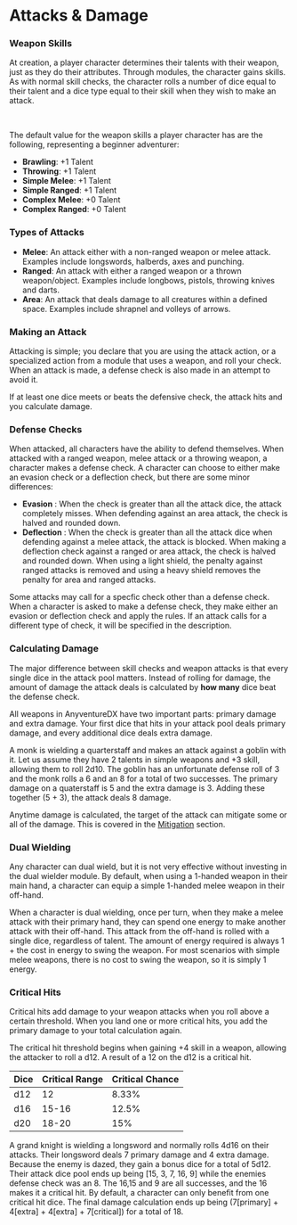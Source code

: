 # Attacks & Damage


<div class="triangle-line"></div>


### Weapon Skills
At creation, a player character determines their talents with their weapon, just as they do their attributes. Through modules, the character gains skills.
As with normal skill checks, the character rolls a number of dice equal to their talent and a dice type equal to their skill when they wish to make an attack.

<br>

The default value for the weapon skills a player character has are the following, representing a beginner adventurer:

- **Brawling**: +1 Talent
- **Throwing**: +1 Talent 
- **Simple Melee**: +1 Talent
- **Simple Ranged**: +1 Talent
- **Complex Melee**: +0 Talent 
- **Complex Ranged**: +0 Talent


### Types of Attacks

- **Melee**: An attack either with a non-ranged weapon or melee attack. Examples include longswords, halberds, axes and punching.
- **Ranged**: An attack with either a ranged weapon or a thrown weapon/object. Examples include longbows, pistols, throwing knives and darts.
- **Area**: An attack that deals damage to all creatures within a defined space. Examples include shrapnel and volleys of arrows.

### Making an Attack

Attacking is simple; you declare that you are using the attack action, or a specialized action from a module that uses a weapon, and roll your check.
When an attack is made, a defense check is also made in an attempt to avoid it.

If at least one dice meets or beats the defensive check, the attack hits and you calculate damage.

### Defense Checks
When attacked, all characters have the ability to defend themselves. When attacked with a ranged weapon, melee attack or a throwing weapon, a character makes a defense check. A character can choose to either make an evasion check or a deflection check, but there are some minor differences:
- **Evasion** :  When the check is greater than all the attack dice, the attack completely misses. When defending against an area attack, the check is halved and rounded down.
- **Deflection** :  When the check is greater than all the attack dice when defending against a melee attack, the attack is blocked. When making a deflection check against a ranged or area attack, the check is halved and rounded down. When using a light shield, the penalty against ranged attacks is removed and using a heavy shield removes the penalty for area and ranged attacks.

<div class="note-box">
Some attacks may call for a specfic check other than a defense check. When a character is asked to make a defense check, they make either an evasion or deflection check and apply the rules. If an attack calls for a different type of check, it will be specified in the description.
</div>

### Calculating Damage

The major difference between skill checks and weapon attacks is that every single dice in the attack pool matters. Instead of rolling for damage, the amount of damage the attack deals is calculated by <b>how many</b> dice beat the defense check.

All weapons in AnyventureDX have two important parts: primary damage and extra damage. Your first dice that hits in your attack pool deals primary damage, and every additional dice deals extra damage.

<div class="example-box">
A monk is wielding a quarterstaff and makes an attack against a goblin with it. Let us assume they have 2 talents in simple weapons and +3 skill, allowing them to roll 2d10.
The goblin has an unfortunate defense roll of 3 and the monk rolls a 6 and an 8 for a total of two successes. The primary damage on a quaterstaff is 5 and the extra damage is 3.
 Adding these together (5 + 3), the attack deals 8 damage.  
</div>

Anytime damage is calculated, the target of the attack can mitigate some or all of the damage. This is covered in the [Mitigation](/wiki/damage-mitigation) section.

### Dual Wielding

Any character can dual wield, but it is not very effective without investing in the dual wielder module. By default, when using a 1-handed weapon in their main hand, a character can equip a simple 1-handed melee weapon in their off-hand.

When a character is dual wielding, once per turn, when they make a melee attack with their primary hand, they can spend one energy to make another attack with their off-hand. This attack from the off-hand is rolled with a single dice, regardless of talent. The amount of energy required is always 1 + the cost in energy to swing the weapon. For most scenarios with simple melee weapons, there is no cost to swing the weapon, so it is simply 1 energy.


### Critical Hits
Critical hits add damage to your weapon attacks when you roll above a certain threshold. When you land one or more critical hits, you add the primary damage to your total calculation again. 

The critical hit threshold begins when gaining +4 skill in a weapon, allowing the attacker to roll a d12. A result of a 12 on the d12 is a critical hit. 

  | Dice | Critical Range | Critical Chance |
  |------|----------------|-----------------|
  | d12  | 12             | 8.33%           |
  | d16  | 15-16          | 12.5%           |
  | d20  | 18-20       | 15%             |


<div class="example-box">
A grand knight is wielding a longsword and normally rolls 4d16 on their attacks. Their longsword deals 7 primary damage and 4 extra damage. Because the enemy is dazed, they gain a bonus dice for a total of 5d12. Their attack dice pool ends up being [15, 3, 7, 16, 9] while the enemies defense check was an 8.
The 16,15 and 9 are all successes, and the 16 makes it a critical hit. By default, a character can only benefit from one critical hit dice. The final damage calculation ends up being (7[primary] + 4[extra] + 4[extra] + 7[critical]) for a total of 18.
</div>
